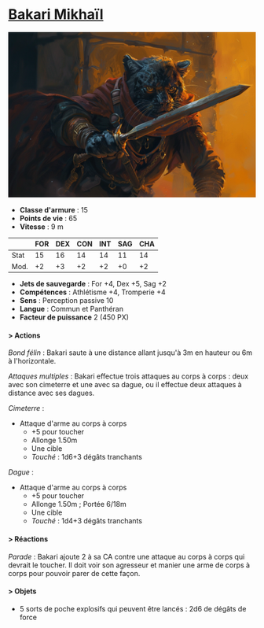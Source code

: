 # [Bakari Mikhaïl](../../WORLDBUILDING/PERSONNAGES/PNJ/EnfantsDeLaRue.md#bakari-mikhaïl---chef-de-groupe)

![Bakari Mikhaïl](../../_images/chefbandit_pantheran.webp)

* **Classe d'armure** : 15
* **Points de vie** : 65
* **Vitesse** : 9 m  

|    |FOR|DEX|CON|INT|SAG|CHA|
|----|---|---|---|---|---|---|
|Stat|15 |16 |14 |14 |11 |14 |
|Mod.|+2 |+3 |+2 |+2 |+0 |+2 |

* **Jets de sauvegarde** : For +4, Dex +5, Sag +2
* **Compétences** : Athlétisme +4, Tromperie +4
* **Sens** : Perception passive 10
* **Langue** : Commun et Panthéran
* **Facteur de puissance** 2 (450 PX)

#### > Actions
*Bond félin* : Bakari saute à une distance allant jusqu'à 3m en hauteur ou 6m à l'horizontale.

*Attaques multiples* : Bakari effectue trois attaques au corps à corps : deux avec son cimeterre et une avec sa dague, ou il effectue deux attaques à distance avec ses dagues.

*Cimeterre* : 
* Attaque d'arme au corps à corps
    * +5 pour toucher
    * Allonge 1.50m 
    * Une cible
    * *Touché* : 1d6+3 dégâts tranchants

*Dague* : 
* Attaque d'arme au corps à corps
    * +5 pour toucher
    * Allonge 1.50m ; Portée 6/18m
    * Une cible
    * *Touché* : 1d4+3 dégâts tranchants

#### > Réactions 
*Parade* : Bakari ajoute 2 à sa CA contre une attaque au corps à corps qui devrait le toucher. Il doit voir son agresseur et manier une arme de corps à corps pour pouvoir parer de cette façon.

#### > Objets 
* 5 sorts de poche explosifs qui peuvent être lancés : 2d6 de dégâts de force